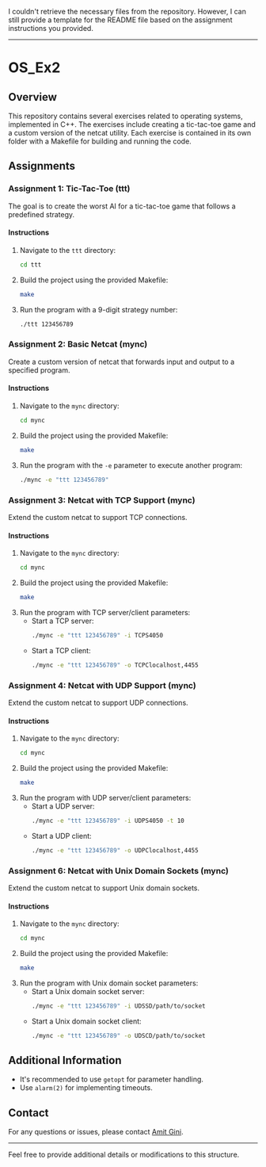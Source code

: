 I couldn't retrieve the necessary files from the repository. However, I can still provide a template for the README file based on the assignment instructions you provided.

---

# OS_Ex2

## Overview
This repository contains several exercises related to operating systems, implemented in C++. The exercises include creating a tic-tac-toe game and a custom version of the netcat utility. Each exercise is contained in its own folder with a Makefile for building and running the code.

## Assignments

### Assignment 1: Tic-Tac-Toe (ttt)
The goal is to create the worst AI for a tic-tac-toe game that follows a predefined strategy.

#### Instructions
1. Navigate to the `ttt` directory:
   ```sh
   cd ttt
   ```
2. Build the project using the provided Makefile:
   ```sh
   make
   ```
3. Run the program with a 9-digit strategy number:
   ```sh
   ./ttt 123456789
   ```

### Assignment 2: Basic Netcat (mync)
Create a custom version of netcat that forwards input and output to a specified program.

#### Instructions
1. Navigate to the `mync` directory:
   ```sh
   cd mync
   ```
2. Build the project using the provided Makefile:
   ```sh
   make
   ```
3. Run the program with the `-e` parameter to execute another program:
   ```sh
   ./mync -e "ttt 123456789"
   ```

### Assignment 3: Netcat with TCP Support (mync)
Extend the custom netcat to support TCP connections.

#### Instructions
1. Navigate to the `mync` directory:
   ```sh
   cd mync
   ```
2. Build the project using the provided Makefile:
   ```sh
   make
   ```
3. Run the program with TCP server/client parameters:
   - Start a TCP server:
     ```sh
     ./mync -e "ttt 123456789" -i TCPS4050
     ```
   - Start a TCP client:
     ```sh
     ./mync -e "ttt 123456789" -o TCPClocalhost,4455
     ```

### Assignment 4: Netcat with UDP Support (mync)
Extend the custom netcat to support UDP connections.

#### Instructions
1. Navigate to the `mync` directory:
   ```sh
   cd mync
   ```
2. Build the project using the provided Makefile:
   ```sh
   make
   ```
3. Run the program with UDP server/client parameters:
   - Start a UDP server:
     ```sh
     ./mync -e "ttt 123456789" -i UDPS4050 -t 10
     ```
   - Start a UDP client:
     ```sh
     ./mync -e "ttt 123456789" -o UDPClocalhost,4455
     ```

### Assignment 6: Netcat with Unix Domain Sockets (mync)
Extend the custom netcat to support Unix domain sockets.

#### Instructions
1. Navigate to the `mync` directory:
   ```sh
   cd mync
   ```
2. Build the project using the provided Makefile:
   ```sh
   make
   ```
3. Run the program with Unix domain socket parameters:
   - Start a Unix domain socket server:
     ```sh
     ./mync -e "ttt 123456789" -i UDSSD/path/to/socket
     ```
   - Start a Unix domain socket client:
     ```sh
     ./mync -e "ttt 123456789" -o UDSCD/path/to/socket
     ```

## Additional Information
- It's recommended to use `getopt` for parameter handling.
- Use `alarm(2)` for implementing timeouts.

## Contact
For any questions or issues, please contact [Amit Gini](https://github.com/AmitGini).

---

Feel free to provide additional details or modifications to this structure.
